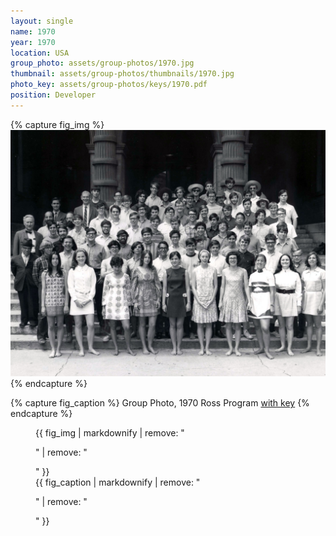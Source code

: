 ```yaml
---
layout: single
name: 1970
year: 1970
location: USA
group_photo: assets/group-photos/1970.jpg
thumbnail: assets/group-photos/thumbnails/1970.jpg
photo_key: assets/group-photos/keys/1970.pdf
position: Developer
---
```

{% capture fig_img %}
[![1970](/assets/group-photos/1970.jpg)](/assets/group-photos/keys/1970.pdf)
{% endcapture %}

{% capture fig_caption %}
Group Photo, 1970 Ross Program [with key](/assets/group-photos/keys/1970.pdf)
{% endcapture %}

<figure>
  {{ fig_img | markdownify | remove: "<p>" | remove: "</p>" }}
  <figcaption>{{ fig_caption | markdownify | remove: "<p>" | remove: "</p>" }}</figcaption>
</figure>
